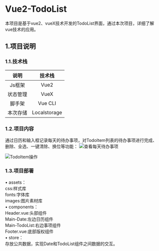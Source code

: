 # Vue2-TodoList
本项目是基于vue2、vueX技术开发的TodoList界面，通过本次项目，详细了解vue技术的应用。
## 1.项目说明
### 1.1.技术栈
|   说明  |    技术栈     |
|:--------:|:----------:|
| Js框架 |    Vue2   |
| 状态管理 |    VueX   |
| 脚手架   |    Vue CLI    |
| 本次存储 | Localstorage |
### 1.2.项目内容
通过日历和输入框记录每天的待办事项，对TodoItem列表的待办事项进行完成、删除、全选、一键清除、换位等功能：
![查看每天待办事项](https://github.com/G1Ser/Vue2-TodoList/blob/main/Image/%E6%97%A5%E8%AE%B0%E8%AE%B0%E5%BD%95%E5%BE%85%E5%8A%9E%E4%BA%8B%E9%A1%B9.gif "查看每天待办事项")

![TodoItem操作](https://github.com/G1Ser/Vue2-TodoList/blob/main/Image/%E5%BE%85%E5%8A%9E%E4%BA%8B%E9%A1%B9%E6%93%8D%E4%BD%9C.gif "TodoItem操作")
### 1.3.项目部署
• assets：<br>
css:样式库<br>
fonts:字体库<br>
images:图片素材库<br>
• components：<br>
Header.vue:头部组件<br>
Main-Date:左边日历组件<br>
Main-TodoList:右边事项组件<br>
Footer.vue:底部版权组件<br>
• store：<br>
存放公共数据，实现Date和TodoList组件之间数据的交互。
